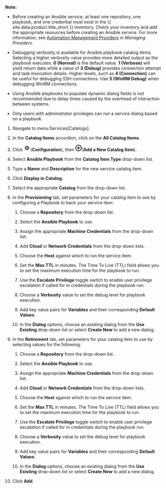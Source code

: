 **Note:**

  - Before creating an Ansible service, at least one repository, one playbook, and one credential must exist in the {{ site.data.product.title_short }} inventory. Check your inventory and add the appropriate resources before creating an Ansible service. For more information, see [Automation Management Providers](../managing_providers/index.html#automation-management-providers) in *Managing Providers*.

  - Debugging verbosity is available for Ansible playbook catalog items.
    Selecting a higher verbosity value provides more detailed output as
    the playbook executes. **0 (Normal)** is the default value. **1
    (Verbose)** will yield return data while a value of **3 (Debug)**
    provides connection attempt and task invocation details. Higher
    levels, such as **4 (Connection)** can be useful for debugging SSH
    connections. Use **5 (WinRM Debug)** when debugging WinRM
    connections.

  - Using Ansible playbooks to populate dynamic dialog fields is not
    recommended due to delay times caused by the overhead of interaction
    between systems.

  - Only users with administrator privileges can run a service dialog
    based on a playbook.

1.  Navigate to menu:Services\[Catalogs\].

2.  In the **Catalog Items** accordion, click on the **All Catalog Items**.

3.  Click ![1847](../images/1847.png)(**Configuration**), then
    ![1862](../images/1862.png)(**Add a New Catalog Item**).

4.  Select **Ansible Playbook** from the **Catalog Item Type** drop-down
    list.

5.  Type a **Name** and **Description** for the new service catalog
    item.

6.  Click **Display in Catalog**.

7.  Select the appropriate **Catalog** from the drop-down list.

8.  In the **Provisioning** tab, set parameters for your catalog item to
    use by configuring a Playbook to back your service item:

    1.  Choose a **Repository** from the drop-down list.

    2.  Select the **Ansible Playbook** to use.

    3.  Assign the appropriate **Machine Credentials** from the
        drop-down list.

    4.  Add **Cloud** or **Network Credentials** from the drop-down
        lists.

    5.  Choose the **Host** against which to run the service item.

    6.  Set the **Max TTL** in minutes. The Time To Live (TTL) field
        allows you to set the maximum execution time for the playbook to
        run.

    7.  Use the **Escalate Privilege** toggle switch to enable user
        privilege escalation if called for in credentials during the
        playbook run.

    8.  Choose a **Verbosity** value to set the debug level for playbook
        execution.

    9.  Add key value pairs for **Variables** and their corresponding
        **Default Values**.

    10. In the **Dialog** options, choose an existing dialog from the
        **Use Existing** drop-down list or select **Create New** to add
        a new dialog.

9.  In the **Retirement** tab, set parameters for your catalog item to
    use by selecting values for the following:

    1.  Choose a **Repository** from the drop-down list.

    2.  Select the **Ansible Playbook** to use.

    3.  Assign the appropriate **Machine Credentials** from the
        drop-down list.

    4.  Add **Cloud** or **Network Credentials** from the drop-down
        lists.

    5.  Choose the **Host** against which to run the service item.

    6.  Set the **Max TTL** in minutes. The Time To Live (TTL) field
        allows you to set the maximum execution time for the playbook to
        run.

    7.  Use the **Escalate Privilege** toggle switch to enable user
        privilege escalation if called for in credentials during the
        playbook run.

    8.  Choose a **Verbosity** value to set the debug level for playbook
        execution.

    9.  Add key value pairs for **Variables** and their corresponding
        **Default Values**.

    10. In the **Dialog** options, choose an existing dialog from the
        **Use Existing** drop-down list or select **Create New** to add
        a new dialog.

10. Click **Add**.
